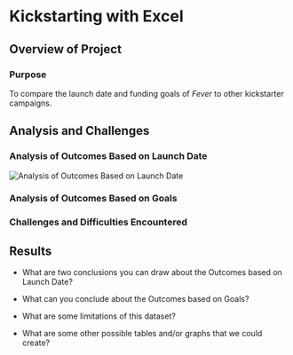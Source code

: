 # Kickstarting with Excel

## Overview of Project

### Purpose 

To compare the launch date and funding goals of *Fever* to other kickstarter campaigns.	

## Analysis and Challenges

### Analysis of Outcomes Based on Launch Date

![Analysis of Outcomes Based on Launch Date](Resources/images/TheaterOutcomesbyLaunchDate.png)

### Analysis of Outcomes Based on Goals

### Challenges and Difficulties Encountered

## Results

- What are two conclusions you can draw about the Outcomes based on Launch Date?

- What can you conclude about the Outcomes based on Goals?

- What are some limitations of this dataset?

- What are some other possible tables and/or graphs that we could create?
